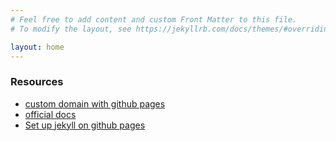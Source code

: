 ```yaml
---
# Feel free to add content and custom Front Matter to this file.
# To modify the layout, see https://jekyllrb.com/docs/themes/#overriding-theme-defaults

layout: home
---
```


### Resources

* [custom domain with github pages](https://medium.com/@hossainkhan/using-custom-domain-for-github-pages-86b303d3918a)
* [official docs](https://help.github.com/en/github/working-with-github-pages/creating-a-github-pages-site-with-jekyll)
* [Set up jekyll on github pages](https://ndench.github.io/jekyll/setup-jekyll-on-github-pages)
